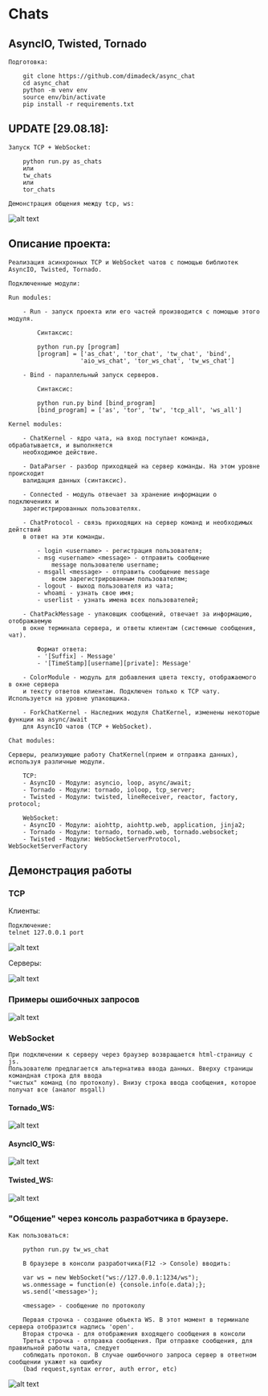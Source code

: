 # Chats #
## AsyncIO, Twisted, Tornado ##

    Подготовка:

        git clone https://github.com/dimadeck/async_chat
        cd async_chat
        python -m venv env
        source env/bin/activate
        pip install -r requirements.txt

## UPDATE [29.08.18]: ##
    
    Запуск TCP + WebSocket:
        
        python run.py as_chats
        или
        tw_chats
        или
        tor_chats
        
    Демонстрация общения между tcp, ws:

![alt text](readme_img/as+29.png)

## Описание проекта: ##

    Реализация асинхронных TCP и WebSocket чатов с помощью библиотек AsyncIO, Twisted, Tornado.

    Подключенные модули:

    Run modules:

        - Run - запуск проекта или его частей производится с помощью этого модуля.

            Синтаксис:

            python run.py [program]
            [program] = ['as_chat', 'tor_chat', 'tw_chat', 'bind',
                        'aio_ws_chat', 'tor_ws_chat', 'tw_ws_chat']

        - Bind - параллельный запуск серверов.

            Синтаксис:

            python run.py bind [bind_program]
            [bind_program] = ['as', 'tor', 'tw', 'tcp_all', 'ws_all']

    Kernel modules:

        - ChatKernel - ядро чата, на вход поступает команда, обрабатывается, и выполняется
        необходимое действие.

        - DataParser - разбор приходящей на сервер команды. На этом уровне происходит
        валидация данных (синтаксис).

        - Connected - модуль отвечает за хранение информации о подключениях и
        зарегистрированных пользователях.

        - ChatProtocol - связь приходящих на сервер команд и необходимых дейтствий
        в ответ на эти команды.

            - login <username> - регистрация пользователя;
            - msg <username> <message> - отправить сообщение
                message пользователю username;
            - msgall <message> - отправить сообщение message
                всем зарегистрированным пользователям;
            - logout - выход пользователя из чата;
            - whoami - узнать свое имя;
            - userlist - узнать имена всех пользователей;

        - ChatPackMessage - упаковщик сообщений, отвечает за информацию, отображаемую
        в окне терминала сервера, и ответы клиентам (системные сообщения, чат).

            Формат ответа:
            - '[Suffix] - Message'
            - '[TimeStamp][username][private]: Message'

        - ColorModule - модуль для добавления цвета тексту, отображаемого в окне сервера
        и тексту ответов клиентам. Подключен только к TCP чату. Используется на уровне упаковщика.

        - ForkChatKernel - Наследник модуля ChatKernel, изменены некоторые функции на async/await
        для AsyncIO чатов (TCP + WebSocket).

    Chat modules:

    Серверы, реализующие работу ChatKernel(прием и отправка данных), используя различные модули.

        TCP:
        - AsyncIO - Модули: asyncio, loop, async/await;
        - Tornado - Модули: tornado, ioloop, tcp_server;
        - Twisted - Модули: twisted, lineReceiver, reactor, factory, protocol;

        WebSocket:
        - AsyncIO - Модули: aiohttp, aiohttp.web, application, jinja2;
        - Tornado - Модули: tornado, tornado.web, tornado.websocket;
        - Twisted - Модули: WebSocketServerProtocol, WebSocketServerFactory

## Демонстрация работы ##

### TCP ###

Клиенты:

    Подключение:
    telnet 127.0.0.1 port

![alt text](readme_img/tcp_all_clients_2408.png)

Серверы:

![alt text](readme_img/tcp_all_server_2408.png)

### Примеры ошибочных запросов ###

![alt text](readme_img/protocol_error_list_2408.png)


### WebSocket ###

    При подключении к серверу через браузер возвращается html-страницу с js.
    Пользователю предлагается альтернатива ввода данных. Вверху страницы командная строка для ввода
    "чистых" команд (по протоколу). Внизу строка ввода сообщения, которое получат все (аналог msgall)

#### Tornado_WS: ####

![alt text](readme_img/tor_ws_2408.png)

#### AsyncIO_WS: ###

![alt text](readme_img/as_ws_2408.png)

#### Twisted_WS: ####

![alt text](readme_img/tw_ws_full_2408.png)

### "Общение" через консоль разработчика в браузере. ###

    Как пользоваться:

        python run.py tw_ws_chat

        В браузере в консоли разработчика(F12 -> Console) вводить:

        var ws = new WebSocket("ws://127.0.0.1:1234/ws");
        ws.onmessage = function(e) {console.info(e.data);};
        ws.send('<message>');

        <message> - сообщение по протоколу

        Первая строчка - создание объекта WS. В этот момент в терминале сервера отобразится надпись 'open'.
        Вторая строчка - для отображения входящего сообщения в консоли
        Третья строчка - отправка сообщения. При отправке сообщения, для правильной работы чата, следует
        соблюдать протокол. В случае ошибочного запроса сервер в ответном сообщении укажет на ошибку
        (bad request,syntax error, auth error, etc)

![alt text](readme_img/tw_ws_2408.png)
